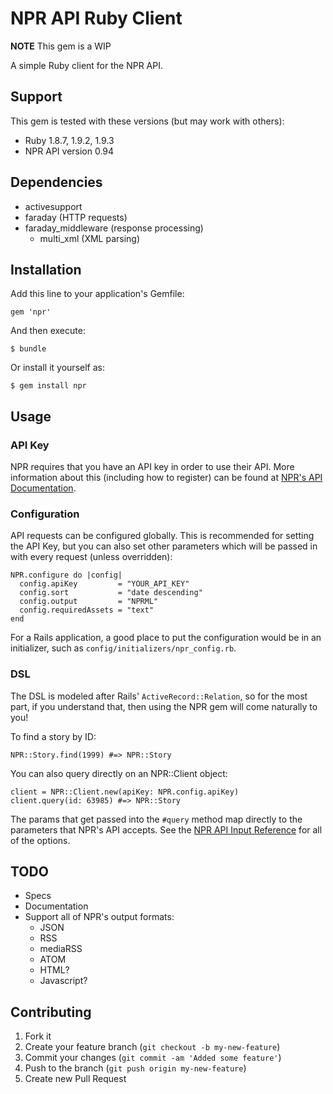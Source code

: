 # NPR API Ruby Client

**NOTE** This gem is a WIP

A simple Ruby client for the NPR API.


## Support

This gem is tested with these versions (but may 
work with others):

* Ruby 1.8.7, 1.9.2, 1.9.3
* NPR API version 0.94


## Dependencies

* activesupport
* faraday (HTTP requests)
* faraday_middleware (response processing)
    * multi_xml (XML parsing)


## Installation

Add this line to your application's Gemfile:

    gem 'npr'

And then execute:

    $ bundle

Or install it yourself as:

    $ gem install npr


## Usage

### API Key

NPR requires that you have an API key in order to use 
their API. More information about this (including how 
to register) can be found at
[NPR's API Documentation](http://www.npr.org/api/index).

### Configuration

API requests can be configured globally. This is recommended 
for setting the API Key, but you can also set other parameters
which will be passed in with every request (unless overridden):

    NPR.configure do |config|
      config.apiKey         = "YOUR_API_KEY"
      config.sort           = "date descending"
      config.output         = "NPRML"
      config.requiredAssets = "text"
    end

For a Rails application, a good place to put the configuration 
would be in an initializer, such as `config/initializers/npr_config.rb`.

### DSL

The DSL is modeled after Rails' `ActiveRecord::Relation`, so for the 
most part, if you understand that, then using the NPR gem will come
naturally to you!

To find a story by ID:

    NPR::Story.find(1999) #=> NPR::Story

You can also query directly on an NPR::Client object:

    client = NPR::Client.new(apiKey: NPR.config.apiKey)
    client.query(id: 63985) #=> NPR::Story

The params that get passed into the `#query` method map directly to
the parameters that NPR's API accepts. See the 
[NPR API Input Reference](http://www.npr.org/api/inputReference.php) 
for all of the options.


## TODO

* Specs
* Documentation
* Support all of NPR's output formats:
    * JSON
    * RSS
    * mediaRSS
    * ATOM
    * HTML?
    * Javascript?


## Contributing

1. Fork it
2. Create your feature branch (`git checkout -b my-new-feature`)
3. Commit your changes (`git commit -am 'Added some feature'`)
4. Push to the branch (`git push origin my-new-feature`)
5. Create new Pull Request

